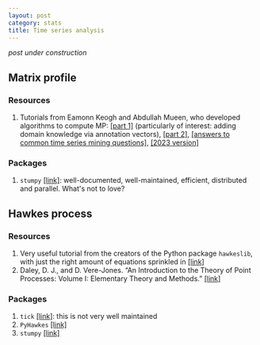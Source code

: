 ```yaml
---
layout: post
category: stats
title: Time series analysis
---
```


*post under construction*

## Matrix profile

### Resources
1. Tutorials from Eamonn Keogh and Abdullah Mueen, who developed algorithms to compute MP: [[part 1]](https://www.cs.ucr.edu/~eamonn/Matrix_Profile_Tutorial_Part1.pdf) (particularly of interest: adding domain knowledge via annotation vectors), [[part 2]](https://www.cs.ucr.edu/~eamonn/100_Time_Series_Data_Mining_Questions__with_Answers.pdf), [[answers to common time series mining questions]](https://www.cs.ucr.edu/~eamonn/100_Time_Series_Data_Mining_Questions__with_Answers.pdf), [[2023 version]](https://www.dropbox.com/scl/fi/wthpli31q5o75vynyg6us/VLDB_2023_Time-Series-Data-Mining_A-Unifying-View.pdf?rlkey=c5oiqiaj0gizy3e75fi9tm4we&e=1&dl=0)

### Packages
1. ```stumpy``` [[link]](https://stumpy.readthedocs.io/en/latest/Tutorial_Time_Series_Chains.html): well-documented, well-maintained, efficient, distributed and parallel. What's not to love?

## Hawkes process
### Resources
1. Very useful tutorial from the creators of the Python package ```hawkeslib```, with just the right amount of equations sprinkled in [[link]](https://hawkeslib.readthedocs.io/en/latest/tutorial.html#hawkes-processes)
2. Daley, D. J., and D. Vere-Jones. “An Introduction to the Theory of Point Processes: Volume I: Elementary Theory and Methods.” [[link]](https://zhanghanjun.weebly.com/uploads/9/5/0/0/9500832/daley_d.j._vere-jones_d._an_intro_to_the_theory_of_point_processes_v1_2nd_ed._springer_2003.pdf)

### Packages
1. ```tick``` [[link]](https://x-datainitiative.github.io/tick/): this is not very well maintained
2. ```PyHawkes``` [[link]](https://github.com/slinderman/pyhawkes)
3. ```stumpy``` [[link]](https://stumpy.readthedocs.io/en/latest/Tutorial_Time_Series_Chains.html)